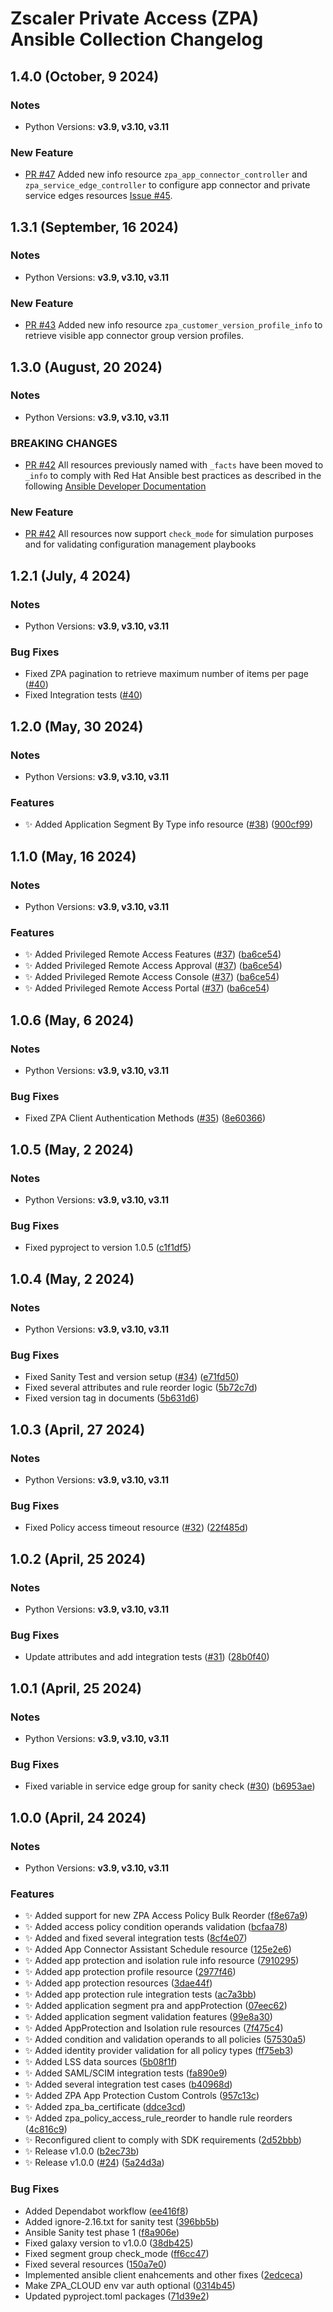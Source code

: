 # Zscaler Private Access (ZPA) Ansible Collection Changelog

## 1.4.0 (October, 9 2024)

### Notes

- Python Versions: **v3.9, v3.10, v3.11**

### New Feature

- [PR #47](https://github.com/zscaler/zpacloud-ansible/pull/47) Added new info resource `zpa_app_connector_controller` and `zpa_service_edge_controller` to configure app connector and private service edges resources [Issue #45](https://github.com/zscaler/zpacloud-ansible/issues).

## 1.3.1 (September, 16 2024)

### Notes

- Python Versions: **v3.9, v3.10, v3.11**

### New Feature

- [PR #43](https://github.com/zscaler/zpacloud-ansible/pull/43) Added new info resource `zpa_customer_version_profile_info` to retrieve visible app connector group version profiles.

## 1.3.0 (August, 20 2024)

### Notes

- Python Versions: **v3.9, v3.10, v3.11**

### BREAKING CHANGES

- [PR #42](https://github.com/zscaler/zpacloud-ansible/pull/42) All resources previously named with `_facts` have been moved to `_info` to comply with Red Hat Ansible best practices as described in the following [Ansible Developer Documentation](https://docs.ansible.com/ansible/latest/dev_guide/developing_modules_general.html#creating-an-info-or-a-facts-module)

### New Feature

- [PR #42](https://github.com/zscaler/zpacloud-ansible/pull/42) All resources now support `check_mode` for simulation purposes and for validating configuration management playbooks

## 1.2.1 (July, 4 2024)

### Notes

- Python Versions: **v3.9, v3.10, v3.11**

### Bug Fixes

- Fixed ZPA pagination to retrieve maximum number of items per page ([#40](https://github.com/zscaler/zpacloud-ansible/issues/40))
- Fixed Integration tests ([#40](https://github.com/zscaler/zpacloud-ansible/issues/40))

## 1.2.0 (May, 30 2024)

### Notes

- Python Versions: **v3.9, v3.10, v3.11**

### Features

- ✨ Added Application Segment By Type info resource ([#38](https://github.com/zscaler/zpacloud-ansible/issues/38)) ([900cf99](https://github.com/zscaler/zpacloud-ansible/commit/900cf990e70d3a3231b777f2eb66e9e18a3752b1))

## 1.1.0 (May, 16 2024)

### Notes

- Python Versions: **v3.9, v3.10, v3.11**

### Features

- ✨ Added Privileged Remote Access Features ([#37](https://github.com/zscaler/zpacloud-ansible/issues/37)) ([ba6ce54](https://github.com/zscaler/zpacloud-ansible/commit/ba6ce543192ac17a214d831c46b96a95470bbaba))
- ✨ Added Privileged Remote Access Approval ([#37](https://github.com/zscaler/zpacloud-ansible/issues/37)) ([ba6ce54](https://github.com/zscaler/zpacloud-ansible/commit/ba6ce543192ac17a214d831c46b96a95470bbaba))
- ✨ Added Privileged Remote Access Console ([#37](https://github.com/zscaler/zpacloud-ansible/issues/37)) ([ba6ce54](https://github.com/zscaler/zpacloud-ansible/commit/ba6ce543192ac17a214d831c46b96a95470bbaba))
- ✨ Added Privileged Remote Access Portal ([#37](https://github.com/zscaler/zpacloud-ansible/issues/37)) ([ba6ce54](https://github.com/zscaler/zpacloud-ansible/commit/ba6ce543192ac17a214d831c46b96a95470bbaba))

## 1.0.6 (May, 6 2024)

### Notes

- Python Versions: **v3.9, v3.10, v3.11**

### Bug Fixes

- Fixed ZPA Client Authentication Methods ([#35](https://github.com/zscaler/zpacloud-ansible/issues/35)) ([8e60366](https://github.com/zscaler/zpacloud-ansible/commit/8e60366fee1cb297b7390631665771c8926c84b5))

## 1.0.5 (May, 2 2024)

### Notes

- Python Versions: **v3.9, v3.10, v3.11**

### Bug Fixes

- Fixed pyproject to version 1.0.5 ([c1f1df5](https://github.com/zscaler/zpacloud-ansible/commit/c1f1df5fd0d88983b35c6576e064364c2df4b2a3))

## 1.0.4 (May, 2 2024)

### Notes

- Python Versions: **v3.9, v3.10, v3.11**

### Bug Fixes

- Fixed Sanity Test and version setup ([#34](https://github.com/zscaler/zpacloud-ansible/issues/34)) ([e71fd50](https://github.com/zscaler/zpacloud-ansible/commit/e71fd506190fedfc1eee020ee60bf43f58fdbd27))
- Fixed several attributes and rule reorder logic ([5b72c7d](https://github.com/zscaler/zpacloud-ansible/commit/5b72c7d7e6d0bdfd9c7c3b9bc0a63b4a3843647c))
- Fixed version tag in documents ([5b631d6](https://github.com/zscaler/zpacloud-ansible/commit/5b631d63ed5cd22004ea71eaa1941994daea079e))

## 1.0.3 (April, 27 2024)

### Notes

- Python Versions: **v3.9, v3.10, v3.11**

### Bug Fixes

- Fixed Policy access timeout resource ([#32](https://github.com/zscaler/zpacloud-ansible/issues/32)) ([22f485d](https://github.com/zscaler/zpacloud-ansible/commit/22f485d4eff86ac6eef5b626b88bef1b1b7ab2f1))

## 1.0.2 (April, 25 2024)

### Notes

- Python Versions: **v3.9, v3.10, v3.11**

### Bug Fixes

- Update attributes and add integration tests ([#31](https://github.com/zscaler/zpacloud-ansible/issues/31)) ([28b0f40](https://github.com/zscaler/zpacloud-ansible/commit/28b0f40b14ed813f574fa29921f220af95d88fe5))

## 1.0.1 (April, 25 2024)

### Notes

- Python Versions: **v3.9, v3.10, v3.11**

### Bug Fixes

- Fixed variable in service edge group for sanity check ([#30](https://github.com/zscaler/zpacloud-ansible/issues/30)) ([b6953ae](https://github.com/zscaler/zpacloud-ansible/commit/b6953ae793681296a17b9bde3f526c76914c4015))

## 1.0.0 (April, 24 2024)

### Notes

- Python Versions: **v3.9, v3.10, v3.11**

### Features

- ✨ Added support for new ZPA Access Policy Bulk Reorder ([f8e67a9](https://github.com/zscaler/zpacloud-ansible/commit/f8e67a96f0f2fca4f4aa3332e046606fd9127cb2))
- ✨ Added access policy condition operands validation ([bcfaa78](https://github.com/zscaler/zpacloud-ansible/commit/bcfaa7816195e15fa99c56e667df5cfefba1d835))
- ✨ Added and fixed several integration tests ([8cf4e07](https://github.com/zscaler/zpacloud-ansible/commit/8cf4e079fde0e95dd5e067ee14215e0efcc8c835))
- ✨ Added App Connector Assistant Schedule resource ([125e2e6](https://github.com/zscaler/zpacloud-ansible/commit/125e2e69e3bf8c51ce50d1c61f19edac486b2810))
- ✨ Added app protection and isolation rule info resource ([7910295](https://github.com/zscaler/zpacloud-ansible/commit/7910295eb5ef3897b8cb722770e2b4e09c659405))
- ✨ Added app protection profile resource ([2977f46](https://github.com/zscaler/zpacloud-ansible/commit/2977f463fedfbe53f01343d4b4326716cf3d26da))
- ✨ Added app protection resources ([3dae44f](https://github.com/zscaler/zpacloud-ansible/commit/3dae44f91b877a282ffee4f35306c22f60e45cdb))
- ✨ Added app protection rule integration tests ([ac7a3bb](https://github.com/zscaler/zpacloud-ansible/commit/ac7a3bb0cc7d2e2999b85252dc37c16d7c67b81c))
- ✨ Added application segment pra and appProtection ([07eec62](https://github.com/zscaler/zpacloud-ansible/commit/07eec62ffd37a79f95fa0db34d4c42885bf7fc24))
- ✨ Added application segment validation features ([99e8a30](https://github.com/zscaler/zpacloud-ansible/commit/99e8a30d1cf703791b55d3e1a1170ce7a6490e60))
- ✨ Added AppProtection and Isolation rule resources ([7f475c4](https://github.com/zscaler/zpacloud-ansible/commit/7f475c41a5237105b901d588b9c712782d07b4ee))
- ✨ Added condition and validation operands to all policies ([57530a5](https://github.com/zscaler/zpacloud-ansible/commit/57530a57781f4c1c555e1832f9701c388637015e))
- ✨ Added identity provider validation for all policy types ([ff75eb3](https://github.com/zscaler/zpacloud-ansible/commit/ff75eb3bca5626df9aadb031e972a11dcd630315))
- ✨ Added LSS data sources ([5b08f1f](https://github.com/zscaler/zpacloud-ansible/commit/5b08f1ffe49c36da1c3f624f36e9115b32950131))
- ✨ Added SAML/SCIM integration tests ([fa890e9](https://github.com/zscaler/zpacloud-ansible/commit/fa890e9839a3403aa50f1e024ab4d474f04c3591))
- ✨ Added several integration test cases ([b40968d](https://github.com/zscaler/zpacloud-ansible/commit/b40968db01ebaca7e91e4eeb6d270c8cdd4fac69))
- ✨ Added ZPA App Protection Custom Controls ([957c13c](https://github.com/zscaler/zpacloud-ansible/commit/957c13caf54b5f5131df4f7a8fc51f6e66a7281f))
- ✨ Added zpa_ba_certificate ([ddce3cd](https://github.com/zscaler/zpacloud-ansible/commit/ddce3cd34305034edd21cad7b7505e1f2fe47e5f))
- ✨ Added zpa_policy_access_rule_reorder to handle rule reorders ([4c816c9](https://github.com/zscaler/zpacloud-ansible/commit/4c816c99d5cdee4d7fd8da8e7008d296c4c9d5dc))
- ✨ Reconfigured client to comply with SDK requirements ([2d52bbb](https://github.com/zscaler/zpacloud-ansible/commit/2d52bbb10fc6e6e049ca972ca892cada257c4b3e))
- ✨ Release v1.0.0 ([b2ec73b](https://github.com/zscaler/zpacloud-ansible/commit/b2ec73bbb48eeb9cae8544cef7432a6668d127b7))
- ✨ Release v1.0.0 ([#24](https://github.com/zscaler/zpacloud-ansible/issues/24)) ([5a24d3a](https://github.com/zscaler/zpacloud-ansible/commit/5a24d3a4ea0c73ed28aef9683746a97c7565a03d))

### Bug Fixes

- Added Dependabot workflow ([ee416f8](https://github.com/zscaler/zpacloud-ansible/commit/ee416f83517f28709b0045af73541db2993901bd))
- Added ignore-2.16.txt for sanity test ([396bb5b](https://github.com/zscaler/zpacloud-ansible/commit/396bb5b7aae520a21e4f2f54f624191c2b6aa6d6))
- Ansible Sanity  test phase 1 ([f8a906e](https://github.com/zscaler/zpacloud-ansible/commit/f8a906e6cd853a5e33cf137c44fecae2802e0a6c))
- Fixed galaxy version to v1.0.0 ([38db425](https://github.com/zscaler/zpacloud-ansible/commit/38db42562a8fcf113b947515fd9907a12a0347ef))
- Fixed segment group check_mode ([ff6cc47](https://github.com/zscaler/zpacloud-ansible/commit/ff6cc47caf8cdec5da04774dc8090c407029ae3c))
- Fixed several resources ([150a7e0](https://github.com/zscaler/zpacloud-ansible/commit/150a7e054562876eec8a22aaf9ec3091960711d1))
- Implemented ansible client enahcements and other fixes ([2edceca](https://github.com/zscaler/zpacloud-ansible/commit/2edceca607b953d3569389a11272aa21c15946d3))
- Make ZPA_CLOUD env var auth optional ([0314b45](https://github.com/zscaler/zpacloud-ansible/commit/0314b45ba432805c3247133ec1cc90f6113c09bf))
- Updated pyproject.toml packages ([71d39e2](https://github.com/zscaler/zpacloud-ansible/commit/71d39e2bc1e045e27f2604b59eaaf3ed78477db9))
